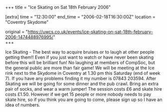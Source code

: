 +++
title = "Ice Skating on Sat 18th February 2006"

[extra]
time = "12:30:00"
end_time = "2006-02-18T16:30:00Z"
location = "Coventry Skydome"

original = "https://uwcs.co.uk/events/ice-skating-on-sat-18th-february-2006-1474488976995/"    
+++

Ice Skating - The best way to acquire bruises or to laugh at other people getting them\!\! Even if you just want to watch or have never been skating before this will be brilliant fun\! No laughing at members of CompSoc, but the general public are more than fair game\! We will be meeting at the Ice rink next to the Skydome in Coventry at 1.30 pm this Saturday (end of week 7). If you have any problems finding it my number is 07843 203594. After Skating we will be going for some dinner and the pub crawl. Bring an extra pair of socks, and wear a warm jumper\! The session costs £6 and skate hire costs £1.50. However if we get 15 people or more nobody needs to pay skate hire, so if you think you are going to come, please sign up so I have an idea of numbers.


